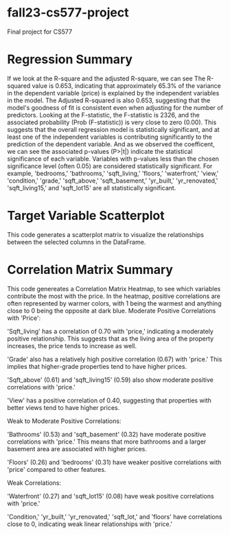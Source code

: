 # fall23-cs577-project
Final project for CS577

# Regression Summary 
If we look at the R-square and the adjusted R-square, we can see The R-squared value is 0.653, indicating that approximately 65.3% of the variance in the dependent variable (price) is explained by the independent variables in the model. The Adjusted R-squared is also 0.653, suggesting that the model's goodness of fit is consistent even when adjusting for the number of predictors. Looking at the F-statistic, the F-statistic is 2326, and the associated probability (Prob (F-statistic)) is very close to zero (0.00). This suggests that the overall regression model is statistically significant, and at least one of the independent variables is contributing significantly to the prediction of the dependent variable. And as we observed the coefficent, we can see the associated p-values (P>|t|) indicate the statistical significance of each variable. Variables with p-values less than the chosen significance level (often 0.05) are considered statistically significant. For example, 'bedrooms,' 'bathrooms,' 'sqft_living,' 'floors,' 'waterfront,' 'view,' 'condition,' 'grade,' 'sqft_above,' 'sqft_basement,' 'yr_built,' 'yr_renovated,' 'sqft_living15,' and 'sqft_lot15' are all statistically significant.

# Target Variable Scatterplot 
This code generates a scatterplot matrix to visualize the relationships between the selected columns in the DataFrame. 

# Correlation Matrix Summary
This code genereates a Correlation Matrix Heatmap, to see which variables contribute the most with the price. In the heatmap, positive correlations are often represented by warmer colors, with 1 being the warmest and anything close to 0 being the opposite at dark blue. 
Moderate Positive Correlations with 'Price':

'Sqft_living' has a correlation of 0.70 with 'price,' indicating a moderately positive relationship. This suggests that as the living area of the property increases, the price tends to increase as well.

'Grade' also has a relatively high positive correlation (0.67) with 'price.' This implies that higher-grade properties tend to have higher prices.

'Sqft_above' (0.61) and 'sqft_living15' (0.59) also show moderate positive correlations with 'price.'

'View' has a positive correlation of 0.40, suggesting that properties with better views tend to have higher prices.

Weak to Moderate Positive Correlations:

'Bathrooms' (0.53) and 'sqft_basement' (0.32) have moderate positive correlations with 'price.' This means that more bathrooms and a larger basement area are associated with higher prices.

'Floors' (0.26) and 'bedrooms' (0.31) have weaker positive correlations with 'price' compared to other features.

Weak Correlations:

'Waterfront' (0.27) and 'sqft_lot15' (0.08) have weak positive correlations with 'price.'

'Condition,' 'yr_built,' 'yr_renovated,' 'sqft_lot,' and 'floors' have correlations close to 0, indicating weak linear relationships with 'price.'
